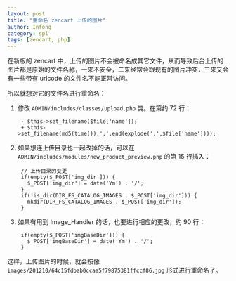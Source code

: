 ```yaml
---
layout: post
title: "重命名 zencart 上传的图片"
author: Infong
category: spl
tags: [zencart, php]
---
```


在新版的 zencart 中，上传的图片不会被命名成其它文件，从而导致后台上传的图片都是原始的文件名称，一来不安全，二来经常会跟现有的图片冲突，三来又会有一些带有 urlcode 的文件名不能正常访问。

所以就想对它的文件名进行重命名：

1. 修改 `ADMIN/includes/classes/upload.php` 类。在第约 72 行：

        - $this->set_filename($file['name']); 
        + $this->set_filename(md5(time()).'.'.end(explode('.',$file['name'])));

2. 如果想连上传目录也一起改掉的话，可以在 `ADMIN/includes/modules/new_product_preview.php` 的第 15 行插入：

        // 上传目录的变更
        if(empty($_POST['img_dir'])) {
          $_POST['img_dir'] = date('Ym') . '/';
        }
        if(!is_dir(DIR_FS_CATALOG_IMAGES . $_POST['img_dir'])) {
          mkdir(DIR_FS_CATALOG_IMAGES . $_POST['img_dir']);
        }

3. 如果有用到 Image_Handler 的话，也要进行相应的更改，约 90 行：

        if(empty($_POST['imgBaseDir'])) {
          $_POST['imgBaseDir'] = date('Ym') . '/';
        }
        
这样，上传图片的时候，就会按像 `images/201210/64c15fdbab0ccaa5f79875381ffccf86.jpg` 形式进行重命名了。
